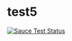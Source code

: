# test5
[![Sauce Test Status](https://saucelabs.com/browser-matrix/dikareva_github.svg)](https://saucelabs.com/u/dikareva_github)
